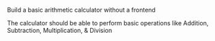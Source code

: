 Build a basic arithmetic calculator without a frontend

 The calculator should be able to perform basic operations like Addition, Subtraction, Multiplication, & Division
